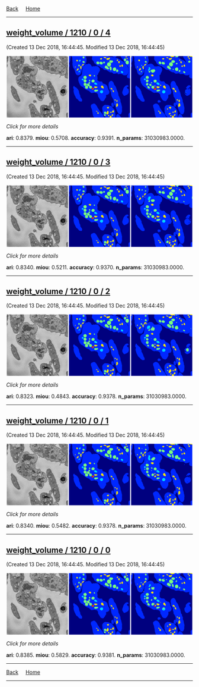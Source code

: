 
[Back](..)&nbsp;&nbsp;&nbsp;&nbsp;&nbsp;[Home](https://leapmanlab.github.io/snapshots)

---

<div class="summary"><a href="4"><h2>weight_volume / 1210 / 0 / 4</h2></a><p>(Created 13 Dec 2018, 16:44:45. Modified 13 Dec 2018, 16:44:45)
</p><a href="4"><img src="4/media/summary.png" align="center"></a><p>
<i>Click for more details</i>
</p></div>

**ari**: 0.8379. **miou**: 0.5708. **accuracy**: 0.9391. **n_params**: 31030983.0000. 

---

<div class="summary"><a href="3"><h2>weight_volume / 1210 / 0 / 3</h2></a><p>(Created 13 Dec 2018, 16:44:45. Modified 13 Dec 2018, 16:44:45)
</p><a href="3"><img src="3/media/summary.png" align="center"></a><p>
<i>Click for more details</i>
</p></div>

**ari**: 0.8340. **miou**: 0.5211. **accuracy**: 0.9370. **n_params**: 31030983.0000. 

---

<div class="summary"><a href="2"><h2>weight_volume / 1210 / 0 / 2</h2></a><p>(Created 13 Dec 2018, 16:44:45. Modified 13 Dec 2018, 16:44:45)
</p><a href="2"><img src="2/media/summary.png" align="center"></a><p>
<i>Click for more details</i>
</p></div>

**ari**: 0.8323. **miou**: 0.4843. **accuracy**: 0.9378. **n_params**: 31030983.0000. 

---

<div class="summary"><a href="1"><h2>weight_volume / 1210 / 0 / 1</h2></a><p>(Created 13 Dec 2018, 16:44:45. Modified 13 Dec 2018, 16:44:45)
</p><a href="1"><img src="1/media/summary.png" align="center"></a><p>
<i>Click for more details</i>
</p></div>

**ari**: 0.8340. **miou**: 0.5482. **accuracy**: 0.9378. **n_params**: 31030983.0000. 

---

<div class="summary"><a href="0"><h2>weight_volume / 1210 / 0 / 0</h2></a><p>(Created 13 Dec 2018, 16:44:45. Modified 13 Dec 2018, 16:44:45)
</p><a href="0"><img src="0/media/summary.png" align="center"></a><p>
<i>Click for more details</i>
</p></div>

**ari**: 0.8385. **miou**: 0.5829. **accuracy**: 0.9381. **n_params**: 31030983.0000. 

---

[Back](..)&nbsp;&nbsp;&nbsp;&nbsp;&nbsp;[Home](https://leapmanlab.github.io/snapshots)

---